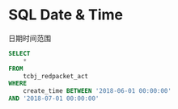 # SQL Date & Time

日期时间范围

```sql
SELECT
    *
FROM
    tcbj_redpacket_act
WHERE
    create_time BETWEEN '2018-06-01 00:00:00'
AND '2018-07-01 00:00:00'
```